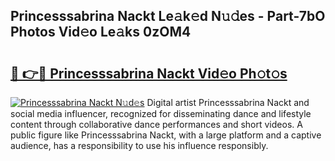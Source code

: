 ## Princesssabrina Nackt Le𝚊k𝚎d N𝚞𝚍es - Part-7bO Photos Vid𝚎o Le𝚊ks 0zOM4

# <h2><a href="http://fb0t8t.evod.top/?m=Princesssabrina+Nackt">🔗 👉🔴 Princesssabrina Nackt Vid𝚎o Ph𝚘t𝚘s</a></h2>

[![Princesssabrina Nackt N𝚞d𝚎s](https://i.imgur.com/8V9OHl7.gif)](http://fb0t8t.evod.top/?m=Princesssabrina+Nackt)
Digital artist Princesssabrina Nackt and social media influencer, recognized for disseminating dance and lifestyle content through collaborative dance performances and short videos. A public figure like Princesssabrina Nackt, with a large platform and a captive audience, has a responsibility to use his influence responsibly. 
